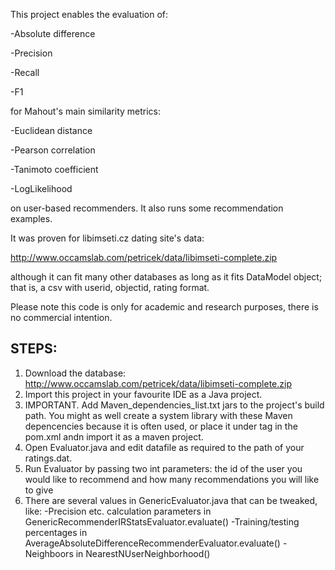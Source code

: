 This project enables the evaluation of:

-Absolute difference

-Precision

-Recall

-F1 

for Mahout's main similarity metrics:

-Euclidean distance

-Pearson correlation

-Tanimoto coefficient

-LogLikelihood

on user-based recommenders. It also runs some recommendation examples.

It was proven for libimseti.cz dating site's data: 

http://www.occamslab.com/petricek/data/libimseti-complete.zip

although it can fit many other databases as long as it fits DataModel object; that is, 
a csv with userid, objectid, rating format.

Please note this code is only for academic and research purposes, there is no commercial intention.

STEPS:
------

1. Download the database: http://www.occamslab.com/petricek/data/libimseti-complete.zip
2. Import this project in your favourite IDE as a Java project. 
3. IMPORTANT. Add Maven_dependencies_list.txt jars to the project's build path.
   You might as well create a system library with these Maven depencencies because it is often used,
   or place it under <dependency> tag in the pom.xml andn import it as a maven project.
4. Open Evaluator.java and edit datafile as required to the path of your ratings.dat. 
5. Run Evaluator by passing two int parameters: the id of the user you would like to recommend 
   and how many recommendations you will like to give
6. There are several values in GenericEvaluator.java that can be tweaked, like:
   -Precision etc. calculation parameters in GenericRecommenderIRStatsEvaluator.evaluate() 
   -Training/testing percentages in AverageAbsoluteDifferenceRecommenderEvaluator.evaluate()
   -Neighboors in NearestNUserNeighborhood()	

